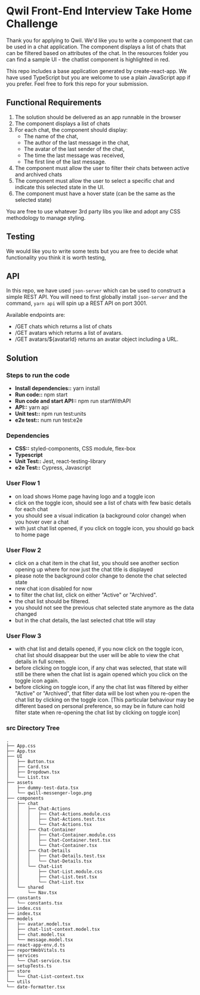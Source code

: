 # Qwil Front-End Interview Take Home Challenge

Thank you for applying to Qwil. We'd like you to write a component that can be used in a chat application. The component displays a list of chats that can be filtered based on attributes of the chat. In the resources folder you can find a sample UI - the chatlist component is highlighted in red.

This repo includes a base application generated by create-react-app. We have used TypeScript but you are welcome to use a plain JavaScript app if you prefer. Feel free to fork this repo for your submission.

## Functional Requirements

1. The solution should be delivered as an app runnable in the browser
2. The component displays a list of chats
3. For each chat, the component should display:
   - The name of the chat,
   - The author of the last message in the chat,
   - The avatar of the last sender of the chat,
   - The time the last message was received,
   - The first line of the last message.
4. The component must allow the user to filter their chats between active and archived chats
5. The component must allow the user to select a specific chat and indicate this selected state in the UI.
6. The component must have a hover state (can be the same as the selected state)

You are free to use whatever 3rd party libs you like and adopt any CSS methodology to manage styling.

## Testing

We would like you to write some tests but you are free to decide what functionality you think it is worth testing,

## API

In this repo, we have used `json-server` which can be used to construct a simple REST API. You will need to first globally install `json-server` and the command, `yarn api` will spin up a REST API on port 3001.

Available endpoints are:

- /GET chats which returns a list of chats
- /GET avatars which returns a list of avatars.
- /GET avatars/${avatarId} returns an avatar object including a URL.

## Solution

### Steps to run the code
- **Install dependencies::** yarn install
- **Run code::** npm start
- **Run code and start API::** npm run startWithAPI
- **API::** yarn api
- **Unit test::** npm run test:units
- **e2e test::** num run test:e2e

### Dependencies
- **CSS::** styled-components, CSS module, flex-box
- **Typescript**
- **Unit Test::** Jest, react-testing-library
- **e2e Test::** Cypress, Javascript

### User Flow 1
- on load shows Home page having logo and a toggle icon
- click on the toggle icon, should see a list of chats with few basic details for each chat
- you should see a visual indication (a background color change) when you hover over a chat 
- with just chat list opened, if you click on toggle icon, you should go back to home page 

### User Flow 2
- click on a chat item in the chat list, you should see another section opening up where for now just the chat title is displayed
- please note the background color change to denote the chat selected state
- new chat icon disabled for now
- to filter the chat list, click on either "Active" or "Archived".
- the chat list should be filtered.
- you should not see the previous chat selected state anymore as the data changed
- but in the chat details, the last selected chat title will stay

### User Flow 3
- with chat list and details opened, if you now click on the toggle icon, chat list should disappear but the user will be able to view the chat details in full screen. 
- before clicking on toggle icon, if any chat was selected, that state will still be there when the chat list is again opened which you click on the toggle icon again.
- before clicking on toggle icon, if any the chat list was filtered by either "Active" or "Archived", that filter data will be lost when you re-open the chat list by clicking on the toggle icon. [This particular behaviour may be different based on personal preference, so may be in future can hold filter state when re-opening the chat list by clicking on toggle icon]


### src Directory Tree
````
.
├── App.css
├── App.tsx
├── UI
│   ├── Button.tsx
│   ├── Card.tsx
│   ├── Dropdown.tsx
│   └── List.tsx
├── assets
│   ├── dummy-test-data.tsx
│   └── qwill-messenger-logo.png
├── components
│   ├── chat
│   │   ├── Chat-Actions
│   │   │   ├── Chat-Actions.module.css
│   │   │   ├── Chat-Actions.test.tsx
│   │   │   └── Chat-Actions.tsx
│   │   ├── Chat-Container
│   │   │   ├── Chat-Container.module.css
│   │   │   ├── Chat-Container.test.tsx
│   │   │   └── Chat-Container.tsx
│   │   ├── Chat-Details
│   │   │   ├── Chat-Details.test.tsx
│   │   │   └── Chat-Details.tsx
│   │   └── Chat-List
│   │       ├── Chat-List.module.css
│   │       ├── Chat-List.test.tsx
│   │       └── Chat-List.tsx
│   └── shared
│       └── Nav.tsx
├── constants
│   └── constants.tsx
├── index.css
├── index.tsx
├── models
│   ├── avatar.model.tsx
│   ├── chat-list-context.model.tsx
│   ├── chat.model.tsx
│   └── message.model.tsx
├── react-app-env.d.ts
├── reportWebVitals.ts
├── services
│   └── Chat-service.tsx
├── setupTests.ts
├── store
│   └── Chat-List-context.tsx
└── utils
└── date-formatter.tsx

